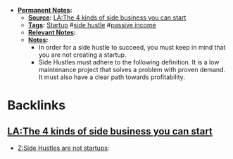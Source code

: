- **[Permanent Notes](<Permanent Notes.md>):**
    - **[Source](<Source.md>):** [LA:The 4 kinds of side business you can start](<LA:The 4 kinds of side business you can start.md>)
    - **[Tags](<Tags.md>):** [Startup](<Startup.md>) #[side hustle](<side hustle.md>) #[passive income](<passive income.md>)
    - **[Relevant Notes](<Relevant Notes.md>):**
    - **[Notes](<Notes.md>):**
        - In order for a side hustle to succeed, you must keep in mind that you are not creating a startup. 
        - Side Hustles must adhere to the following definition. It is a low maintenance project that solves a problem with proven demand. It must also have a clear path towards profitability.

# Backlinks
## [LA:The 4 kinds of side business you can start](<LA:The 4 kinds of side business you can start.md>)
- [Z:Side Hustles are not startups](<Z:Side Hustles are not startups.md>):

